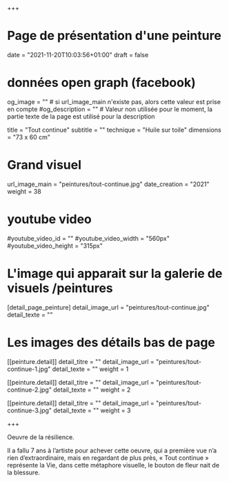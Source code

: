 +++
# Page de présentation d'une peinture
date = "2021-11-20T10:03:56+01:00"
draft = false

# données open graph (facebook)
og_image = "" # si url_image_main n'existe pas, alors cette valeur est prise en compte
#og_description = "" # Valeur non utilisée pour le moment, la partie texte de la page est utilisé pour la description

title = "Tout continue"
subtitle = ""
technique = "Huile sur toile"
dimensions = "73 x 60 cm"
# Grand visuel
url_image_main = "peintures/tout-continue.jpg"
date_creation = "2021"
weight = 38

# youtube video
#youtube_video_id = ""
#youtube_video_width = "560px"
#youtube_video_height = "315px"

# L'image qui apparait sur la galerie de visuels /peintures
[detail_page_peinture]
detail_image_url = "peintures/tout-continue.jpg"
detail_texte = ""

# Les images des détails bas de page
[[peinture.detail]]
detail_titre = ""
detail_image_url = "peintures/tout-continue-1.jpg"
detail_texte = ""
weight = 1

[[peinture.detail]]
detail_titre = ""
detail_image_url = "peintures/tout-continue-2.jpg"
detail_texte = ""
weight = 2

[[peinture.detail]]
detail_titre = ""
detail_image_url = "peintures/tout-continue-3.jpg"
detail_texte = ""
weight = 3

+++

Oeuvre de la résilience. 

Il a fallu 7 ans à l’artiste pour achever cette oeuvre, qui a première vue n’a rien d’extraordinaire, mais en regardant de plus près, « Tout continue »  représente la Vie, dans cette métaphore visuelle, le bouton de fleur nait de la blessure. 
